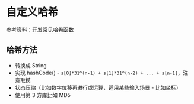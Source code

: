 # 自定义哈希
参考资料：[开发常见哈希函数](https://thomaslau.xyz/2020/05/20/2020-05-20-on_hash_1/)  

## 哈希方法
* 转换成 String
* 实现 hashCode() - `s[0]*31^(n-1) + s[1]*31^(n-2) + ... + s[n-1]`，注意取模
* 状态压缩（比如数字位移再进行或运算，适用某些输入场景 - 比如坐标）
* 使用第 3 方库比如 MD5
